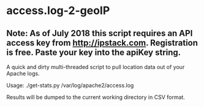 # access.log-2-geoIP

## Note: As of July 2018 this script requires an API access key from http://ipstack.com. Registration is free. Paste your key into the apiKey string.

A quick and dirty multi-threaded script to pull location data out of your Apache logs.

Usage: ./get-stats.py /var/log/apache2/access.log

Results will be dumped to the current working directory in CSV format.
